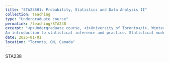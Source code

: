 ```yaml
---
title: "STA238H1: Probability, Statistics and Data Analysis II"
collection: teaching
type: "Undergraduate course"
permalink: /teaching/STA238
excerpt: "<p>Undergraduate course, <i>University of Toronto</i>, Winter 2025 </p>
An introduction to statistical inference and practice. Statistical models and parameters, estimators of parameters and their statistical properties, methods of estimation, confidence intervals, hypothesis testing, likelihood function, the linear model. Use of statistical computation for data analysis and simulation."
date: 2025-01-01
location: "Toronto, ON, Canada"
---
```


STA238
